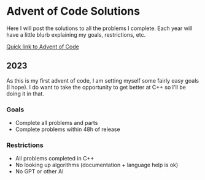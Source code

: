 # Advent of Code Solutions

Here I will post the solutions to all the problems I complete. Each year will have a little blurb explaining my goals, restrictions, etc.

[Quick link to Advent of Code](https://adventofcode.com/)

## 2023

As this is my first advent of code, I am setting myself some fairly easy goals (I hope). I do want to take the opportunity to get better at C++ so I'll be doing it in that.

### Goals

- Complete all problems and parts
- Complete problems within 48h of release

### Restrictions

- All problems completed in C++
- No looking up algorithms (documentation + language help is ok)
- No GPT or other AI
